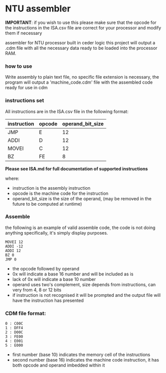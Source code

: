 # NTU assembler

**IMPORTANT**: if you wish to use this please make sure that the opcode for the instructions in the ISA.csv file are correct for your processor and modify them if necessary

assembler for NTU processor built in ceder logic this project will output a .cdm file with all the necessary data ready to be loaded into the processor RAM.

### how to use

Write assembly to plain text file, no specific file extension is necessary, the program will output a 'machine_code.cdm' file with the assembled code ready for use in cdm

### instructions set

All instructions are in the ISA.csv file in the following format:

instruction | opcode | operand_bit_size
--|--|--
JMP|E|12
ADDI|D|12
MOVEI|C|12
BZ|FE|8

**Please see ISA.md for full documentation of supported instructions**

where:
- instruction is the assembly instruction
- opcode is the machine code for the instruction
- operand_bit_size is the size of the operand, (may be removed in the future to be computed at runtime)

### Assemble

the following is an example of valid assemble code, the code is not doing anything specifically, it's simply display purposes.

```
MOVEI 12
ADDI -12
ADDI 12
BZ 0
JMP 0
```

- the opcode followed by operand
- 0x will indicate a base 16 number and will be included as is
- lack of 0x will indicate a base 10 number
- operand uses two's complement, size depends from instructions, can very from 4, 8 or 12 bits
- if instruction is not recognised it will be prompted and the output file will have the instruction has presented

### CDM file format:

```
0 : C00C
1 : DFF4
2 : D00C
3 : FE00
4 : E001
5 : E000
```

- first number (base 10) indicates the memory cell of the instructions
- second number (base 16) indicates the machine code instruction, it has both opcode and operand imbedded within it